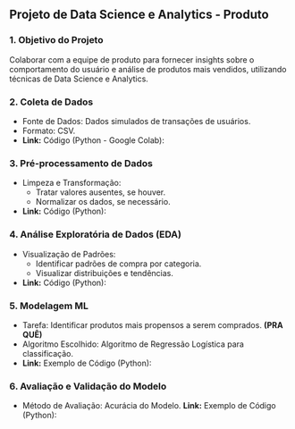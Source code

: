## Projeto de Data Science e Analytics - Produto

### 1. Objetivo do Projeto
Colaborar com a equipe de produto para fornecer insights sobre o comportamento do usuário e análise de produtos mais vendidos, utilizando técnicas de Data Science e Analytics.

### 2. Coleta de Dados
- Fonte de Dados: Dados simulados de transações de usuários.
- Formato: CSV.
- **Link:** Código (Python - Google Colab):

### 3. Pré-processamento de Dados
- Limpeza e Transformação: 
  - Tratar valores ausentes, se houver.
  - Normalizar os dados, se necessário.
- **Link:** Código (Python):

### 4. Análise Exploratória de Dados (EDA)
- Visualização de Padrões:
  - Identificar padrões de compra por categoria.
  - Visualizar distribuições e tendências.
- **Link:** Código (Python):

### 5. Modelagem ML
- Tarefa: Identificar produtos mais propensos a serem comprados. **(PRA QUÊ)**
- Algoritmo Escolhido: Algoritmo de Regressão Logística para classificação.
- **Link:** Exemplo de Código (Python):

### 6. Avaliação e Validação do Modelo
- Método de Avaliação: Acurácia do Modelo.
**Link:** Exemplo de Código (Python):
